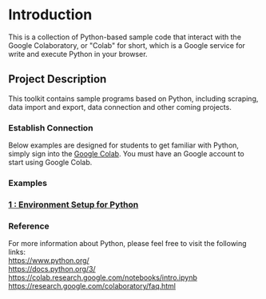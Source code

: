 # **Introduction**
This is a collection of Python-based sample code that interact with the Google Colaboratory, or "Colab" for short, which is a Google service for write and execute Python in your browser.

##  Project Description
This toolkit contains sample programs based on Python, including scraping, data import and export, data connection and other coming projects.

### Establish Connection  
Below examples are designed for students to get familiar with Python, simply sign into the [Google Colab](https://colab.research.google.com/notebooks/intro.ipynb). You must have an Google account to start using Google Colab.

### Examples
### [1 : Environment Setup for Python](ex1.md)

### Reference  
For more information about Python, please feel free to visit the following links:  
https://www.python.org/  
https://docs.python.org/3/  
https://colab.research.google.com/notebooks/intro.ipynb  
https://research.google.com/colaboratory/faq.html
